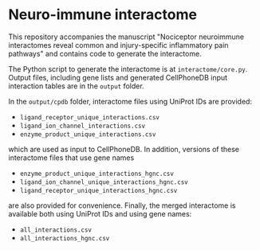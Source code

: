 # Neuro-immune interactome

This repository accompanies the manuscript "Nociceptor neuroimmune interactomes
reveal common and injury-specific inflammatory pain pathways" and contains
code to generate the interactome.

The Python script to generate the interactome is at `interactome/core.py`.
Output files, including gene lists and generated CellPhoneDB input interaction tables
are in the `output` folder.

In the `output/cpdb` folder, interactome files
using UniProt IDs are provided:
- `ligand_receptor_unique_interactions.csv`
- `ligand_ion_channel_interactions.csv`
- `enzyme_product_unique_interactions.csv`

which are used as input to CellPhoneDB. In addition, versions of these
interactome files that use gene names 
- `enzyme_product_unique_interactions_hgnc.csv`
- `ligand_ion_channel_unique_interactions_hgnc.csv`
- `ligand_receptor_unique_interactions_hgnc.csv`

are also provided for convenience. Finally, the merged interactome is available
both using UniProt IDs and using gene names:
- `all_interactions.csv`
- `all_interactions_hgnc.csv`
